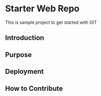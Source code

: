 # Starter Web Repo
This is sample project to get started with GIT

## Introduction

## Purpose

## Deployment

## How to Contribute